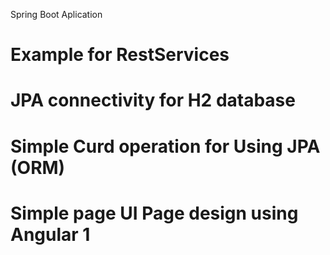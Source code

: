 Spring Boot Aplication 
# Example for RestServices
# JPA connectivity for H2 database
# Simple Curd operation for Using JPA (ORM)
# Simple page UI Page design using Angular 1


